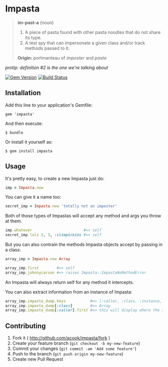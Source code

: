 Impasta
=======

> **im-past-a** (noun)
>
> 1. A piece of pasta found with other pasta noodles that do not share its type.
> 2. A test spy that can impersonate a given class and/or track methods passed to it.
>
> **Origin:** portmanteau of *imposter* and *pasta*

*protip: definition #2 is the one we're talking about*

[![Gem Version](https://img.shields.io/gem/v/impasta.svg?style=for-the-badge)](https://rubygems.org/gems/impasta)
[![Build Status](https://img.shields.io/circleci/build/github/acook/impasta/master.svg?style=for-the-badge)](https://circleci.com/gh/acook/impasta/tree/master)

## Installation

Add this line to your application's Gemfile:

    gem 'impasta'

And then execute:

    $ bundle

Or install it yourself as:

    $ gem install impasta

## Usage

It's pretty easy, to create a new Impasta just do:

~~~ruby
imp = Impasta.new
~~~

You can give it a name too:

~~~ruby
secret_imp = Impasta.new 'totally not an imposter'
~~~

Both of those types of Impastas will accept any method and args you throw at them.

~~~ruby
imp.whatever                       #=> self
secret_imp.lulz 2, 3, :slimpickins #=> self
~~~

But you can also contrain the methods Impasta objects accept by passing in a class:

~~~ruby
array_imp = Impasta.new Array

array_imp.first        #=> self
array_imp.johnnycarson #=> raises Impasta::ImpastaNoMethodError
~~~

An Impasta will always return self for any method it intercepts.

You can also extract information from an instance of Impasta:

~~~ruby
array_imp.impasta_dump.keys           #=> [:caller, :class, :instance, :name, :methods]
array_imp.impasta_dump[:class]        #=> Array
array_imp.impasta_dump[:caller].first #=> this will display where the Impasta was instantiated
~~~

## Contributing

1. Fork it ( http://github.com/acook/impasta/fork )
2. Create your feature branch (`git checkout -b my-new-feature`)
3. Commit your changes (`git commit -am 'Add some feature'`)
4. Push to the branch (`git push origin my-new-feature`)
5. Create new Pull Request
